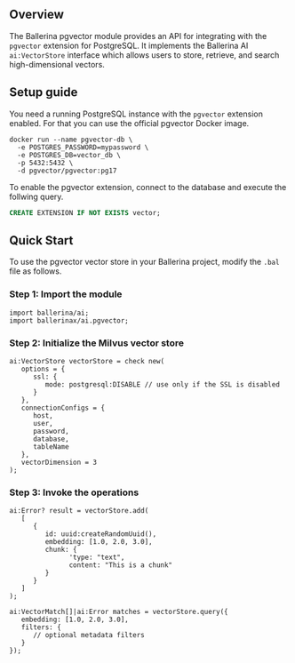 ## Overview

The Ballerina pgvector module provides an API for integrating with the `pgvector` extension for PostgreSQL. It implements the Ballerina AI `ai:VectorStore` interface which allows users to store, retrieve, and search high-dimensional vectors.

## Setup guide

You need a running PostgreSQL instance with the `pgvector` extension enabled. For that you can use the official pgvector Docker image.

```docker
docker run --name pgvector-db \
  -e POSTGRES_PASSWORD=mypassword \
  -e POSTGRES_DB=vector_db \
  -p 5432:5432 \
  -d pgvector/pgvector:pg17
```

To enable the pgvector extension, connect to the database and execute the follwing query.

```sql
CREATE EXTENSION IF NOT EXISTS vector;
```

## Quick Start

To use the pgvector vector store in your Ballerina project, modify the `.bal` file as follows.

### Step 1: Import the module

```ballerina
import ballerina/ai;
import ballerinax/ai.pgvector;
```

### Step 2: Initialize the Milvus vector store

```ballerina
ai:VectorStore vectorStore = check new(
   options = {
      ssl: {
         mode: postgresql:DISABLE // use only if the SSL is disabled
      }
   },
   connectionConfigs = {
      host,
      user,
      password,
      database,
      tableName
   },
   vectorDimension = 3
);
```

### Step 3: Invoke the operations

```ballerina
ai:Error? result = vectorStore.add(
   [
      {
         id: uuid:createRandomUuid(),
         embedding: [1.0, 2.0, 3.0],
         chunk: {
               'type: "text", 
               content: "This is a chunk"
         }
      }
   ]
);

ai:VectorMatch[]|ai:Error matches = vectorStore.query({
   embedding: [1.0, 2.0, 3.0],
   filters: {
      // optional metadata filters
   }
});
```
